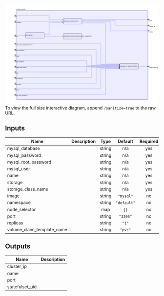 <img src="diagram.svg"/>To view the full size interactive diagram, append ```?sanitize=true``` to the raw URL.

## Inputs

| Name | Description | Type | Default | Required |
|------|-------------|:----:|:-----:|:-----:|
| mysql\_database |  | string | n/a | yes |
| mysql\_password |  | string | n/a | yes |
| mysql\_root\_password |  | string | n/a | yes |
| mysql\_user |  | string | n/a | yes |
| name |  | string | n/a | yes |
| storage |  | string | n/a | yes |
| storage\_class\_name |  | string | n/a | yes |
| image |  | string | `"mysql"` | no |
| namespace |  | string | `"default"` | no |
| node\_selector |  | map | `{}` | no |
| port |  | string | `"3306"` | no |
| replicas |  | string | `"1"` | no |
| volume\_claim\_template\_name |  | string | `"pvc"` | no |

## Outputs

| Name | Description |
|------|-------------|
| cluster\_ip |  |
| name |  |
| port |  |
| statefulset\_uid |  |

